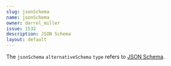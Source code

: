 ```yaml
---
slug: jsonSchema
name: jsonSchema
owner: darrel_miller
issue: 1532
description: JSON Schema
layout: default
---
```


The `jsonSchema` `alternativeSchema` `type` refers to [JSON Schema](http://json-schema.org/).
